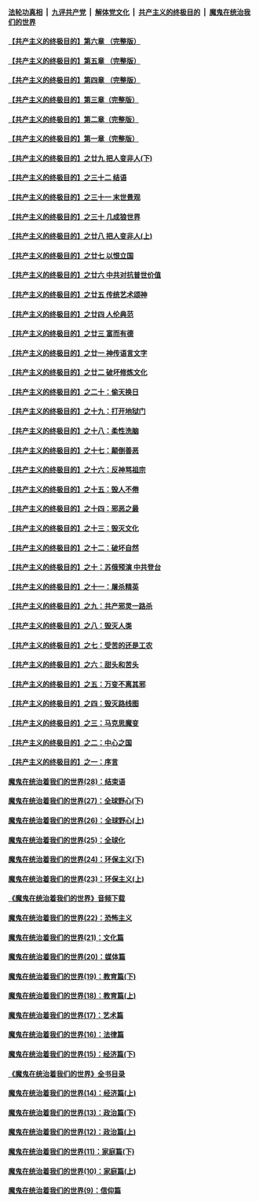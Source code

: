 

####  [法轮功真相](../../../../basic/blob/master/README.md?t=07190231) &nbsp;|&nbsp; [九评共产党](../../../../9ping.md/blob/master/README.md?t=07190231) &nbsp;|&nbsp; [解体党文化](../../../../jtdwh.md/blob/master/README.md?t=07190231)  &nbsp;|&nbsp; [共产主义的终极目的](../../../../gczydzjmd.md/blob/master/README.md?t=07190231) &nbsp;|&nbsp; [魔鬼在统治我们的世界](../../../../mgztzwmdsj.md/blob/master/README.md?t=07190231) 

#### [【共产主义的终极目的】第六章 （完整版）](../pages/nsc422/n11428913.md?t=07190231) 

#### [【共产主义的终极目的】第五章 （完整版）](../pages/nsc422/n11428912.md?t=07190231) 

#### [【共产主义的终极目的】第四章 （完整版）](../pages/nsc422/n11428907.md?t=07190231) 

#### [【共产主义的终极目的】第三章（完整版）](../pages/nsc422/n11428848.md?t=07190231) 

#### [【共产主义的终极目的】第二章（完整版）](../pages/nsc422/n11428831.md?t=07190231) 

#### [【共产主义的终极目的】第一章（完整版）](../pages/nsc422/n11417651.md?t=07190231) 

#### [【共产主义的终极目的】之廿九 把人变非人(下)](../pages/nsc422/n11344140.md?t=07190231) 

#### [【共产主义的终极目的】之三十二 结语](../pages/nsc422/n11360535.md?t=07190231) 

#### [【共产主义的终极目的】之三十一 末世景观](../pages/nsc422/n11351129.md?t=07190231) 

#### [【共产主义的终极目的】之三十 几成狼世界](../pages/nsc422/n11348280.md?t=07190231) 

#### [【共产主义的终极目的】之廿八 把人变非人(上)](../pages/nsc422/n11340492.md?t=07190231) 

#### [【共产主义的终极目的】之廿七 以恨立国](../pages/nsc422/n11336944.md?t=07190231) 

#### [【共产主义的终极目的】之廿六 中共对抗普世价值](../pages/nsc422/n11324785.md?t=07190231) 

#### [【共产主义的终极目的】之廿五 传统艺术颂神](../pages/nsc422/n11296396.md?t=07190231) 

#### [【共产主义的终极目的】之廿四 人伦典范](../pages/nsc422/n11296397.md?t=07190231) 

#### [【共产主义的终极目的】之廿三 富而有德](../pages/nsc422/n11283598.md?t=07190231) 

#### [【共产主义的终极目的】之廿一 神传语言文字](../pages/nsc422/n11263265.md?t=07190231) 

#### [【共产主义的终极目的】之廿二 破坏修炼文化](../pages/nsc422/n11245728.md?t=07190231) 

#### [【共产主义的终极目的】之二十：偷天换日](../pages/nsc422/n11238846.md?t=07190231) 

#### [【共产主义的终极目的】之十九：打开地狱门](../pages/nsc422/n11206376.md?t=07190231) 

#### [【共产主义的终极目的】之十八：柔性洗脑](../pages/nsc422/n11199994.md?t=07190231) 

#### [【共产主义的终极目的】之十七：颠倒善恶](../pages/nsc422/n11179782.md?t=07190231) 

#### [【共产主义的终极目的】之十六：反神骂祖宗](../pages/nsc422/n11166798.md?t=07190231) 

#### [【共产主义的终极目的】之十五：毁人不倦](../pages/nsc422/n11166792.md?t=07190231) 

#### [【共产主义的终极目的】之十四：邪恶之最](../pages/nsc422/n11150249.md?t=07190231) 

#### [【共产主义的终极目的】之十三：毁灭文化](../pages/nsc422/n11135227.md?t=07190231) 

#### [【共产主义的终极目的】之十二：破坏自然](../pages/nsc422/n11135214.md?t=07190231) 

#### [【共产主义的终极目的】之十：苏俄预演 中共登台](../pages/nsc422/n11118424.md?t=07190231) 

#### [【共产主义的终极目的】之十一：屠杀精英](../pages/nsc422/n11118442.md?t=07190231) 

#### [【共产主义的终极目的】之九：共产邪灵一路杀](../pages/nsc422/n11114139.md?t=07190231) 

#### [【共产主义的终极目的】之八：毁灭人类](../pages/nsc422/n11108503.md?t=07190231) 

#### [【共产主义的终极目的】之七：受苦的还是工农](../pages/nsc422/n11101809.md?t=07190231) 

#### [【共产主义的终极目的】之六：甜头和苦头](../pages/nsc422/n11096971.md?t=07190231) 

#### [【共产主义的终极目的】之五：万变不离其邪](../pages/nsc422/n11091285.md?t=07190231) 

#### [【共产主义的终极目的】之四：毁灭路线图](../pages/nsc422/n11086284.md?t=07190231) 

#### [【共产主义的终极目的】之三：马克思魔变](../pages/nsc422/n11061941.md?t=07190231) 

#### [【共产主义的终极目的】之二：中心之国](../pages/nsc422/n11047728.md?t=07190231) 

#### [【共产主义的终极目的】之一：序言](../pages/nsc422/n11086077.md?t=07190231) 

#### [魔鬼在统治着我们的世界(28)：结束语](../pages/nsc422/n10936246.md?t=07190231) 

#### [魔鬼在统治着我们的世界(27)：全球野心(下)](../pages/nsc422/n10928319.md?t=07190231) 

#### [魔鬼在统治着我们的世界(26)：全球野心(上)](../pages/nsc422/n10900318.md?t=07190231) 

#### [魔鬼在统治着我们的世界(25)：全球化](../pages/nsc422/n10788205.md?t=07190231) 

#### [魔鬼在统治着我们的世界(24)：环保主义(下)](../pages/nsc422/n10695307.md?t=07190231) 

#### [魔鬼在统治着我们的世界(23)：环保主义(上)](../pages/nsc422/n10688613.md?t=07190231) 

#### [《魔鬼在统治着我们的世界》音频下载](../pages/nsc422/n10635553.md?t=07190231) 

#### [魔鬼在统治着我们的世界(22)：恐怖主义](../pages/nsc422/n10614727.md?t=07190231) 

#### [魔鬼在统治着我们的世界(21)：文化篇](../pages/nsc422/n10597706.md?t=07190231) 

#### [魔鬼在统治着我们的世界(20)：媒体篇](../pages/nsc422/n10586579.md?t=07190231) 

#### [魔鬼在统治着我们的世界(19)：教育篇(下)](../pages/nsc422/n10564808.md?t=07190231) 

#### [魔鬼在统治着我们的世界(18)：教育篇(上)](../pages/nsc422/n10526970.md?t=07190231) 

#### [魔鬼在统治着我们的世界(17)：艺术篇](../pages/nsc422/n10499093.md?t=07190231) 

#### [魔鬼在统治着我们的世界(16)：法律篇](../pages/nsc422/n10485969.md?t=07190231) 

#### [魔鬼在统治着我们的世界(15)：经济篇(下)](../pages/nsc422/n10469975.md?t=07190231) 

#### [《魔鬼在统治着我们的世界》全书目录](../pages/nsc422/n10464261.md?t=07190231) 

#### [魔鬼在统治着我们的世界(14)：经济篇(上)](../pages/nsc422/n10457370.md?t=07190231) 

#### [魔鬼在统治着我们的世界(13)：政治篇(下)](../pages/nsc422/n10448270.md?t=07190231) 

#### [魔鬼在统治着我们的世界(12)：政治篇(上)](../pages/nsc422/n10444576.md?t=07190231) 

#### [魔鬼在统治着我们的世界(11)：家庭篇(下)](../pages/nsc422/n10440961.md?t=07190231) 

#### [魔鬼在统治着我们的世界(10)：家庭篇(上)](../pages/nsc422/n10435448.md?t=07190231) 

#### [魔鬼在统治着我们的世界(9)：信仰篇](../pages/nsc422/n10432159.md?t=07190231) 

